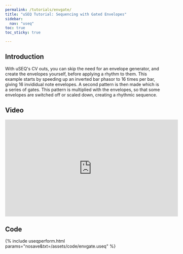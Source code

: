 ```yaml
---
permalink: /tutorials/envgate/
title: "uSEQ Tutorial: Sequencing with Gated Envelopes"
sidebar:
  nav: "useq"
toc: true
toc_sticky: true

---
```


## Introduction

With uSEQ's CV outs, you can skip the need for an envelope generator, and create the envelopes yourself, before applying a rhythm to them.  This example starts by speeding up an inverted bar phasor to 16 times per bar, giving 16 invididual note envelopes.  A second pattern is then made which is a series of gates.  This pattern is multiplied with the envelopes, so that some envelopes are switched off or scaled down, creating a rhythmic sequence.

## Video

<iframe width="560" height="315" src="https://www.youtube.com/embed/0nk_4zVpwUk?si=G591iINYlMI4xmFX" title="YouTube video player" frameborder="0" allow="accelerometer; autoplay; clipboard-write; encrypted-media; gyroscope; picture-in-picture; web-share" referrerpolicy="strict-origin-when-cross-origin" allowfullscreen></iframe>


## Code 

{% include useqperform.html params="nosave&txt=/assets/code/envgate.useq" %}

